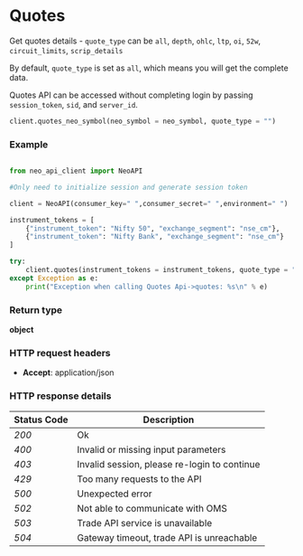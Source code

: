 # **Quotes**
Get quotes details - `quote_type` can be `all`, `depth`, `ohlc`, `ltp`, `oi`, `52w`, `circuit_limits`, `scrip_details` <br/>

By default, `quote_type` is set as `all`, which means you will get the complete data.<br/>

Quotes API can be accessed without completing login by passing `session_token`, `sid`, and `server_id`.

```python
client.quotes_neo_symbol(neo_symbol = neo_symbol, quote_type = "")
```
### Example

```python

from neo_api_client import NeoAPI

#Only need to initialize session and generate session token

client = NeoAPI(consumer_key=" ",consumer_secret=" ",environment=" ")

instrument_tokens = [
    {"instrument_token": "Nifty 50", "exchange_segment": "nse_cm"},
    {"instrument_token": "Nifty Bank", "exchange_segment": "nse_cm"}
]

try:
    client.quotes(instrument_tokens = instrument_tokens, quote_type = "all")
except Exception as e:
    print("Exception when calling Quotes Api->quotes: %s\n" % e)
```

### Return type

**object**

### HTTP request headers

 - **Accept**: application/json


### HTTP response details
| Status Code | Description                                  |
|-------------|----------------------------------------------|
| *200*       | Ok                                           |
| *400*       | Invalid or missing input parameters          |
| *403*       | Invalid session, please re-login to continue |
| *429*       | Too many requests to the API                 |
| *500*       | Unexpected error                             |
| *502*       | Not able to communicate with OMS             |
| *503*       | Trade API service is unavailable             |
| *504*       | Gateway timeout, trade API is unreachable    |



